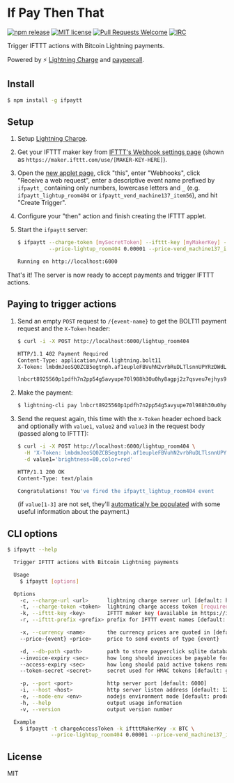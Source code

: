 # If Pay Then That

[![npm release](https://img.shields.io/npm/v/ifpaytt.svg)](https://www.npmjs.com/package/ifpaytt)
[![MIT license](https://img.shields.io/github/license/shesek/ifpaytt.svg)](https://github.com/shesek/ifpaytt/blob/master/LICENSE)
[![Pull Requests Welcome](https://img.shields.io/badge/PRs-welcome-brightgreen.svg)](http://makeapullrequest.com)
[![IRC](https://img.shields.io/badge/chat-on%20freenode-brightgreen.svg)](https://webchat.freenode.net/?channels=lightning-charge)

Trigger IFTTT actions with Bitcoin Lightning payments.

Powered by :zap: [Lightning Charge](https://github.com/ElementsProject/lightning-charge) and [paypercall](https://github.com/shesek/paypercall).

## Install

```bash
$ npm install -g ifpaytt
```

## Setup

1. Setup [Lightning Charge](https://github.com/ElementsProject/lightning-charge).

2. Get your IFTTT maker key from [IFTTT's Webhook settings page](https://ifttt.com/services/maker_webhooks/settings)
   (shown as `https://maker.ifttt.com/use/[MAKER-KEY-HERE]`).

3. Open the [new applet page](https://ifttt.com/create), click "this", enter "Webhooks", click "Receive a web request",
   enter a descriptive event name prefixed by `ifpaytt_` containing only numbers, lowercase letters and `_`
   (e.g. `ifpaytt_lightup_room404` or `ifpaytt_vend_machine137_item56`),
   and hit "Create Trigger".

4. Configure your "then" action and finish creating the IFTTT applet.

5. Start the `ifpaytt` server:

   ```bash
   $ ifpaytt --charge-token [mySecretToken] --ifttt-key [myMakerKey] --port 6000 --currency BTC \
             --price-lightup_room404 0.00001 --price-vend_machine137_item56 0.00023

   Running on http://localhost:6000
   ```

That's it! The server is now ready to accept payments and trigger IFTTT actions.

## Paying to trigger actions

1. Send an empty `POST` request to `/{event-name}` to get the BOLT11 payment request and the `X-Token` header:

    ```bash
    $ curl -i -X POST http://localhost:6000/lightup_room404

    HTTP/1.1 402 Payment Required
    Content-Type: application/vnd.lightning.bolt11
    X-Token: lmbdmJeoSQ0ZCB5egtnph.af1eupleFBVuhN2vrbRuDLTlsnnUPYRzDWdL5HtWykY

    lnbcrt8925560p1pdfh7n2pp54g5avyupe70l988h30u0hy8agpj2z7qsveu7ejhys97j98rgez0...
    ```

2. Make the payment:

    ```bash
    $ lightning-cli pay lnbcrt8925560p1pdfh7n2pp54g5avyupe70l988h30u0hy8agpj2z7qsveu7ejhys97j98rgez0...
    ```

3. Send the request again, this time with the `X-Token` header echoed back and optionally
   with `value1`, `value2` and `value3` in the request body (passed along to IFTTT):

    ```bash
    $ curl -i -X POST http://localhost:6000/lightup_room404 \
      -H 'X-Token: lmbdmJeoSQ0ZCB5egtnph.af1eupleFBVuhN2vrbRuDLTlsnnUPYRzDWdL5HtWykY' \
      -d value1='brightness=80,color=red'

    HTTP/1.1 200 OK
    Content-Type: text/plain

    Congratulations! You've fired the ifpaytt_lightup_room404 event
    ```

    (if `value[1-3]` are not set, they'll [automatically be populated](https://github.com/shesek/ifpaytt/blob/master/src/app.js#L40-L42)
    with some useful information about the payment.)

## CLI options

```bash
$ ifpaytt --help

  Trigger IFTTT actions with Bitcoin Lightning payments

  Usage
    $ ifpaytt [options]

  Options
    -c, --charge-url <url>      lightning charge server url [default: http://localhost:9112]
    -t, --charge-token <token>  lightning charge access token [required]
    -k, --ifttt-key <key>       IFTTT maker key (available in https://ifttt.com/services/maker_webhooks/settings) [required]
    -r, --ifttt-prefix <prefix> prefix for IFTTT event names [default: ifpaytt_]

    -x, --currency <name>       the currency prices are quoted in [default: BTC]
    --price-{event} <price>     price to send events of type {event}

    -d, --db-path <path>        path to store payperclick sqlite database [default: ifpaytt.db]
    --invoice-expiry <sec>      how long should invoices be payable for [default: 1 hour]
    --access-expiry <sec>       how long should paid active tokens remain valid for [default: 1 hour]
    --token-secret <secret>     secret used for HMAC tokens [default: generated based on {charge-token}]

    -p, --port <port>           http server port [default: 6000]
    -i, --host <host>           http server listen address [default: 127.0.0.1]
    -e, --node-env <env>        nodejs environment mode [default: production]
    -h, --help                  output usage information
    -v, --version               output version number

  Example
    $ ifpaytt -t chargeAccessToken -k iftttMakerKey -x BTC \
              --price-lightup_room404 0.00001 --price-vend_machine137_item56 0.00023
```

## License
MIT
